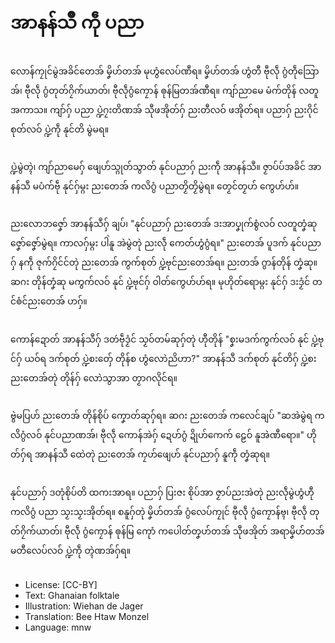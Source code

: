 # အာနန်သဳ ကဵု ပညာ

##
လောန်ကၠုင်မွဲအခိင်တေအ် မၞိဟ်တအ် မုဟွံလေပ်ဏီရ။ မၞိဟ်တအ် ဟွံတီ ဗီုလဵု ဂွံတဵုသြောအ်၊ ဗီုလဵု ဂွံတုတ်ဂၠိက်ယာတ်၊ ဗီုလဵုဂွံကၠောန် ၜုန်မြတအ်ဏီရ။ ကျာ်ညာမေ မံက်တိုန် လတူအကာသ။ ကျာ်ဂှ် ပညာ ပ္ဍဲဂၠးတိဏအ် သီုဖအိုတ်ဂှ် ညးတီလဝ် ဖအိုတ်ရ။ ပညာဂှ် ညးဂိုင်စုတ်လဝ် ပ္ဍဲကဵု နုင်တိ မွဲမရ။

##
ပ္ဍဲမွဲတ္ၚဲ၊ ကျာ်ညာမေဂှ် ဖျေဟ်သ္ဂုတ်သွာတ် နုင်ပညာဂှ် ညးကဵု အာနန်သဳ။ ဇၟာပ်ပ်အခိင် အာနန်သဳ မပံက်ဗဵု နုင်ဂှ်မ္ဂး ညးတေအ် ကလိဂွံ ပညာတၟိတၟိမွဲရ။ တၟေင်တၟဟ် ကွေဟ်ဟ်။

##
ညးလောဘဇၞော် အာနန်သဳဂှ် ချပ်၊ "နုင်ပညာဂှ် ညးတေအ် ဒးအာပၞုက်စွံလဝ် လတူတၞံဆုဇၞော်ဇၞော်မွဲရ။ ကာလဂှ်မ္ဂး ပါဲနူ အဲမွဲတုဲ ညးလဵု ကေတ်ဟွံဂွံရ။" ညးတေအ် ပူဒက် နုင်ပညာဂှ် နကဵု ဇုက်ဂၠိင်င်တုဲ ညးတေအ် ကွက်စုတ် ပ္ဍဲဗုင်ညးတေအ်ရ။ ညးတအ် ဂွာန်တိုန် တၞံဆု။ ဆဂး တိုန်တၞံဆု မကွက်လဝ် နုင် ပ္ဍဲဗုင်ဂှ် ဝါတ်ကွေဟ်ဟ်ရ။ မုဟိုတ်ရောမ္ဂး နုင်ဂှ် ဒးဒၟံင် တင်ၜံင်ညးတေအ် ဟဂှ်။

##
ကောန်ဍောတ် အာနန်သဳဂှ် ဒတဴဗဵုဒၟံင် သၟဝ်တမ်ဆုဂှ်တုဲ ဟီုတိုန် "စၞးမဒက်ကွက်လဝ် နုင် ပ္ဍဲဗုင်ဂှ် ယဝ်ရ ဒက်စုတ် ပ္ဍဲစးတှ်ေ တိုန်စ ဟွံလောဲညိဟာ?" အာနန်သဳ ဒက်စုတ် နုင်တိဂှ် ပ္ဍဲစးညးတေအ်တုဲ တိုန်ဂှ် လောဲသွာအာ တၟာဂလိုင်ရ။

##
ဗွဲမပြဟ် ညးတေအ် တိုန်စိုပ် ကၞောတ်ဆုဂှ်ရ။ ဆဂး ညးတေအ် ကလေင်ချပ် "ဆအဲမွဲရ ကလိဂွံလဝ် နုင်ပညာဏအ်၊ ဗီုလဵု ကောန်အဲဂှ် ဍေဟ်ဂွံ ဍိုဟ်ကေက် ဠေဝ် နူအဲဏီရော။" ဟိုတ်ဂှ်ရ အာနန်သဳ ထေဲတုဲ ညးတေအ် ကၠဟ်ဖျေဟ် နုင်ပညာဂှ် နူကဵု တၞံဆုရ။

##
နုင်ပညာဂှ် ဒတုံစိုပ်တိ ထကးအာရ။ ပညာဂှ် ပြးဇး စိုပ်အာ ဇၟာပ်ညးအဲတုဲ ညးလဵုမွဲဟွံဟီု ကလိဂွံ ပညာ သၟးသၟးအိုတ်ရ။ စနူဂှ်တုဲ မၞိဟ်တအ် ဂွံလေပ်ကၠုင် ဗီုလဵု ဂွံကၠောန်ဗ္ၚ၊ ဗီုလဵု တုတ်ဂၠိက်ယာတ်၊ ဗီုလဵု ဂွံကၠောန် ၜုန်မြ ကေုာံ ကပေါတ်တၞဟ်တအ် သီုဖအိုတ် အရာမၞိဟ်တအ် မတီလေပ်လဝ် ပ္ဍဲကဵု တ္ၚဲဏအ်ဂှ်ရ။

##
* License: [CC-BY]
* Text: Ghanaian folktale
* Illustration: Wiehan de Jager
* Translation: Bee Htaw Monzel
* Language: mnw
